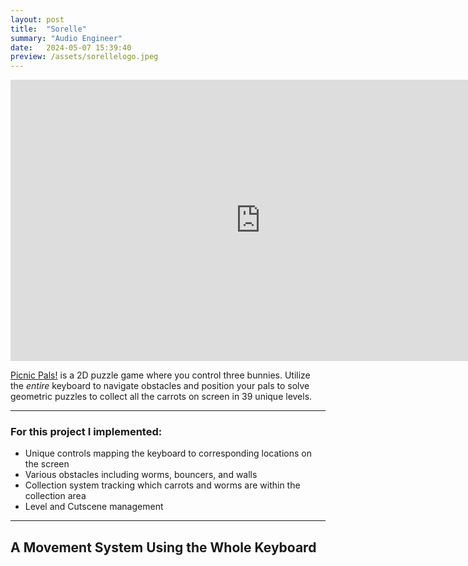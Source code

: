 ```yaml
---
layout: post
title:  "Sorelle"
summary: "Audio Engineer"
date:   2024-05-07 15:39:40
preview: /assets/sorellelogo.jpeg
---
```


<center>
<iframe
    width="800"
    height="450"
    src="https://www.youtube.com/embed/TuSjUX9L3v8?si=dF568wfUr1W2jdRH"
    frameborder="0"
    allow="autoplay; encrypted-media"
    allowfullscreen
>
</iframe>
</center>

[Picnic Pals!](https://samhi.itch.io/picnic-pals) is a 2D puzzle game where you control three bunnies. Utilize the *entire* keyboard to navigate obstacles and position your pals to solve geometric puzzles to collect all the carrots on screen in 39 unique levels.

***

### For this project I implemented:
* Unique controls mapping the keyboard to corresponding locations on the screen
* Various obstacles including worms, bouncers, and walls
* Collection system tracking which carrots and worms are within the collection area
* Level and Cutscene management


***

## A Movement System Using the Whole Keyboard


